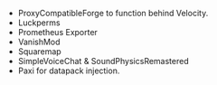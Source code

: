 + ProxyCompatibleForge to function behind Velocity.
+ Luckperms
+ Prometheus Exporter
+ VanishMod
+ Squaremap
+ SimpleVoiceChat & SoundPhysicsRemastered
+ Paxi for datapack injection.